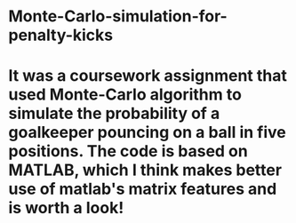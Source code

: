 # Monte-Carlo-simulation-for-penalty-kicks
# It was a coursework assignment that used Monte-Carlo algorithm to simulate the probability of a goalkeeper pouncing on a ball in five positions. The code is based on MATLAB, which I think makes better use of matlab's matrix features and is worth a look!
